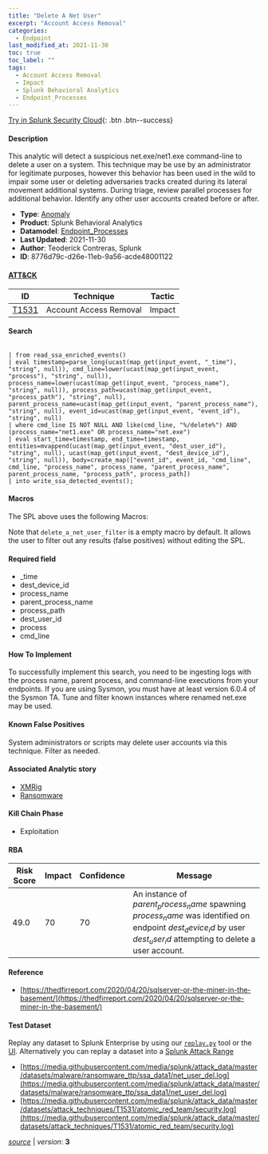 ```yaml
---
title: "Delete A Net User"
excerpt: "Account Access Removal"
categories:
  - Endpoint
last_modified_at: 2021-11-30
toc: true
toc_label: ""
tags:
  - Account Access Removal
  - Impact
  - Splunk Behavioral Analytics
  - Endpoint_Processes
---
```




[Try in Splunk Security Cloud](https://www.splunk.com/en_us/cyber-security.html){: .btn .btn--success}

#### Description

This analytic will detect a suspicious net.exe/net1.exe command-line to delete a user on a system. This technique may be use by an administrator for legitimate purposes, however this behavior has been used in the wild to impair some user or deleting adversaries tracks created during its lateral movement additional systems. During triage, review parallel processes for additional behavior. Identify any other user accounts created before or after.

- **Type**: [Anomaly](https://github.com/splunk/security_content/wiki/Detection-Analytic-Types)
- **Product**: Splunk Behavioral Analytics
- **Datamodel**: [Endpoint_Processes](https://docs.splunk.com/Documentation/CIM/latest/User/EndpointProcesses)
- **Last Updated**: 2021-11-30
- **Author**: Teoderick Contreras, Splunk
- **ID**: 8776d79c-d26e-11eb-9a56-acde48001122


#### [ATT&CK](https://attack.mitre.org/)

| ID             | Technique        |  Tactic             |
| -------------- | ---------------- |-------------------- |
| [T1531](https://attack.mitre.org/techniques/T1531/) | Account Access Removal | Impact |

#### Search

```

| from read_ssa_enriched_events() 
| eval timestamp=parse_long(ucast(map_get(input_event, "_time"), "string", null)), cmd_line=lower(ucast(map_get(input_event, "process"), "string", null)), process_name=lower(ucast(map_get(input_event, "process_name"), "string", null)), process_path=ucast(map_get(input_event, "process_path"), "string", null), parent_process_name=ucast(map_get(input_event, "parent_process_name"), "string", null), event_id=ucast(map_get(input_event, "event_id"), "string", null) 
| where cmd_line IS NOT NULL AND like(cmd_line, "%/delete%") AND (process_name="net1.exe" OR process_name="net.exe") 
| eval start_time=timestamp, end_time=timestamp, entities=mvappend(ucast(map_get(input_event, "dest_user_id"), "string", null), ucast(map_get(input_event, "dest_device_id"), "string", null)), body=create_map(["event_id", event_id, "cmd_line", cmd_line, "process_name", process_name, "parent_process_name", parent_process_name, "process_path", process_path]) 
| into write_ssa_detected_events();
```

#### Macros
The SPL above uses the following Macros:

Note that `delete_a_net_user_filter` is a empty macro by default. It allows the user to filter out any results (false positives) without editing the SPL.

#### Required field
* _time
* dest_device_id
* process_name
* parent_process_name
* process_path
* dest_user_id
* process
* cmd_line


#### How To Implement
To successfully implement this search, you need to be ingesting logs with the process name, parent process, and command-line executions from your endpoints. If you are using Sysmon, you must have at least version 6.0.4 of the Sysmon TA. Tune and filter known instances where renamed net.exe may be used.

#### Known False Positives
System administrators or scripts may delete user accounts via this technique. Filter as needed.

#### Associated Analytic story
* [XMRig](/stories/xmrig)
* [Ransomware](/stories/ransomware)


#### Kill Chain Phase
* Exploitation



#### RBA

| Risk Score  | Impact      | Confidence   | Message      |
| ----------- | ----------- |--------------|--------------|
| 49.0 | 70 | 70 | An instance of $parent_process_name$ spawning $process_name$ was identified on endpoint $dest_device_id$ by user $dest_user_id$ attempting to delete a user account. |




#### Reference

* [https://thedfirreport.com/2020/04/20/sqlserver-or-the-miner-in-the-basement/](https://thedfirreport.com/2020/04/20/sqlserver-or-the-miner-in-the-basement/)



#### Test Dataset
Replay any dataset to Splunk Enterprise by using our [`replay.py`](https://github.com/splunk/attack_data#using-replaypy) tool or the [UI](https://github.com/splunk/attack_data#using-ui).
Alternatively you can replay a dataset into a [Splunk Attack Range](https://github.com/splunk/attack_range#replay-dumps-into-attack-range-splunk-server)

* [https://media.githubusercontent.com/media/splunk/attack_data/master/datasets/malware/ransomware_ttp/ssa_data1/net_user_del.log](https://media.githubusercontent.com/media/splunk/attack_data/master/datasets/malware/ransomware_ttp/ssa_data1/net_user_del.log)
* [https://media.githubusercontent.com/media/splunk/attack_data/master/datasets/attack_techniques/T1531/atomic_red_team/security.log](https://media.githubusercontent.com/media/splunk/attack_data/master/datasets/attack_techniques/T1531/atomic_red_team/security.log)



[*source*](https://github.com/splunk/security_content/tree/develop/detections/endpoint/delete_a_net_user.yml) \| *version*: **3**